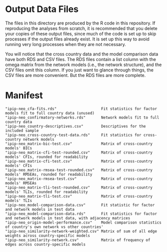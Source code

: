 # Output Data Files

The files in this directory are produced by the R code in this repository. If
reproducing the analyses from scratch, it is recommended that you delete your
copies of these output files, since much of the code is set up to skip processes
if the output files already exist. It is set up this way to avoid running very
long processes when they are not necessary.

You will notice that the cross country data and the model comparison data have
both RDS and CSV files. The RDS files contain a list column with the omega
matrix from the network models (i.e., the network structure), and the CSV files
omit this column. If you just want to glance through things, the CSV files are
more convenient. But the RDS files are more complete.

# Manifest

```
"ipip-neo_cfa-fits.rds"                    Fit statistics for factor models fit to full country data (unused)           
"ipip-neo_confirmatory-networks.rds"       Network models fit to full country data
"ipip-neo_country-descriptives.csv"        Descriptives for the included sample
"ipip-neo_cross-country-test-data.rds"     Fit statistics for cross-country network models
"ipip-neo_matrix-bic-test.csv"             Matrix of cross-country models' BICs
"ipip-neo_matrix-cfi-test-rounded.csv"     Matrix of cross-country models' CFIs, rounded for readability
"ipip-neo_matrix-cfi-test.csv"             Matrix of cross-country models' CFIs
"ipip-neo_matrix-rmsea-test-rounded.csv"   Matrix of cross-country models' RMSEAs, rounded for readability
"ipip-neo_matrix-rmsea-test.csv"           Matrix of cross-country models' RMSEAs
"ipip-neo_matrix-tli-test-rounded.csv"     Matrix of cross-country models' TLIs, rounded for readability
"ipip-neo_matrix-tli-test.csv"             Matrix of cross-country models' TLIs
"ipip-neo_model-comparison-data.csv"       Fit statistic for factor and network models in test data
"ipip-neo_model-comparison-data.rds"       Fit statistics for factor and network models in test data, with adjacency matrices 
"ipip-neo_origin-model-performance.csv"    Model comparison statistics of country's own network vs other countries'
"ipip-neo_similarity-network-weighted.csv" Matrix of sum of all edge weights across country-specific models  
"ipip-neo_similarity-network.csv"          Matrix of frequency of edges across country-specific models
```